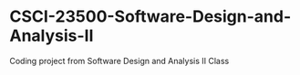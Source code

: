 # CSCI-23500-Software-Design-and-Analysis-II
Coding project from Software Design and Analysis II Class
